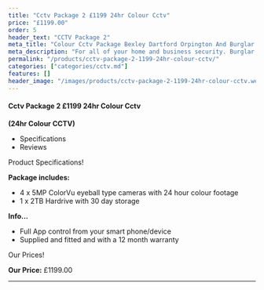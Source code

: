 ```yaml
---
title: "Cctv Package 2 £1199 24hr Colour Cctv"
price: "£1199.00"
order: 5
header_text: "CCTV Package 2"
meta_title: "Colour Cctv Package Bexley Dartford Orpington And Burglar Alarm - MyAlarm Security"
meta_description: "For all of your home and business security. Burglar Alarm Servicing, Burglar Alarm Installation, Alarm Battery and CCTV. Call 020 8302 4065"
permalink: "/products/cctv-package-2-1199-24hr-colour-cctv/"
categories: ["categories/cctv.md"]
features: []
header_image: "/images/products/cctv-package-2-1199-24hr-colour-cctv.webp"
---
```


#### Cctv Package 2 £1199 24hr Colour Cctv

**(24hr Colour CCTV)**

-   Specifications
-   Reviews

Product Specifications!


**Package includes:**

- 4 x 5MP ColorVu eyeball type cameras with 24 hour colour footage
- 1 x 2TB Hardrive with 30 day storage

**Info...**

- Full App control from your smart phone/device
- Supplied and fitted and with a 12 month warranty


Our Prices!


**Our Price:** £1199.00


------------------------------------------------------------------------